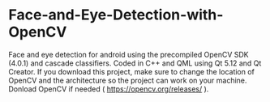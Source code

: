 # Face-and-Eye-Detection-with-OpenCV
Face and eye detection for android using the precompiled OpenCV SDK (4.0.1) and cascade classifiers. Coded in C++ and QML using Qt 5.12 and Qt Creator. If you download this project, make sure to change the location of OpenCV and the architecture so the project can work on your machine. Donload OpenCV if needed ( https://opencv.org/releases/ ).

